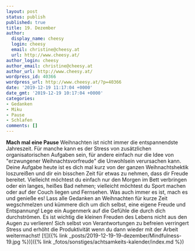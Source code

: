 ```yaml
---
layout: post
status: publish
published: true
title: 19. Dezember
author:
  display_name: cheesy
  login: cheesy
  email: christine@cheesy.at
  url: http://www.cheesy.at/
author_login: cheesy
author_email: christine@cheesy.at
author_url: http://www.cheesy.at/
wordpress_id: 40366
wordpress_url: http://www.cheesy.at/?p=40366
date: '2019-12-19 11:17:04 +0000'
date_gmt: '2019-12-19 10:17:04 +0000'
categories:
- Gedanken
- Miku
- Pause
- Schlafen
comments: []
---
```

 **Mach mal eine Pause**
Weihnachten ist nicht immer die entspannendste Jahreszeit. Für manche kann es der Stress von zusätzlichen organisatorischen Aufgaben sein, für andere einfach nur die Idee von "erzwungener Weihnachtsvorfreude" die Unwohlsein verursachen kann. Deine Aufgabe heute ist es dich mal kurz von der ganzen Weihnachtshektik loszureißen und dir ein bisschen Zeit für etwas zu nehmen, dass dir Freude bereitet.
Vielleicht möchtest du einfach nur den Morgen im Bett verbringen oder ein langes, heißes Bad nehmen; vielleicht möchtest du Sport machen oder auf der Couch liegen und Fernsehen. Was auch immer es ist, mach es und genieße es!
Lass alle Gedanken an Weihnachten für kurze Zeit wegschmelzen und kümmere dich um dich selbst, eine eigene Freude und Entspannung! Lege ein Augenmerk auf die Gefühle die durch dich durchströmen.
Es ist wichtig die kleinen Freuden des Lebens nicht aus den Augen zu verlieren! Sich selbst von Verantwortungen zu befreien verringert Stress und erhöht die Produktivität wenn du dann wieder mit der Arbeit weitermachst!
[![]({% link _posts/2019-12-19-19-dezember/Mindfulness-19.jpg %})]({% link _fotos/sonstiges/achtsamkeits-kalender/index.md %})
